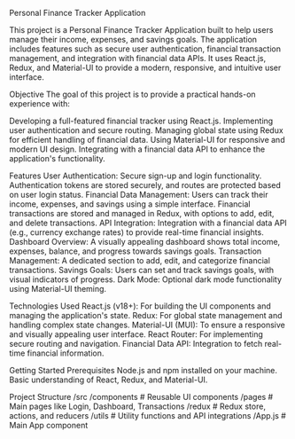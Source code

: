 Personal Finance Tracker Application



This project is a Personal Finance Tracker Application built to help users manage their income, expenses, and savings goals. The application includes features such as secure user authentication, financial transaction management, and integration with financial data APIs. It uses React.js, Redux, and Material-UI to provide a modern, responsive, and intuitive user interface.

Objective
The goal of this project is to provide a practical hands-on experience with:

Developing a full-featured financial tracker using React.js.
Implementing user authentication and secure routing.
Managing global state using Redux for efficient handling of financial data.
Using Material-UI for responsive and modern UI design.
Integrating with a financial data API to enhance the application's functionality.

Features
User Authentication: Secure sign-up and login functionality. Authentication tokens are stored securely, and routes are protected based on user login status.
Financial Data Management: Users can track their income, expenses, and savings using a simple interface. Financial transactions are stored and managed in Redux, with options to add, edit, and delete transactions.
API Integration: Integration with a financial data API (e.g., currency exchange rates) to provide real-time financial insights.
Dashboard Overview: A visually appealing dashboard shows total income, expenses, balance, and progress towards savings goals.
Transaction Management: A dedicated section to add, edit, and categorize financial transactions.
Savings Goals: Users can set and track savings goals, with visual indicators of progress.
Dark Mode: Optional dark mode functionality using Material-UI theming.

Technologies Used
React.js (v18+): For building the UI components and managing the application's state.
Redux: For global state management and handling complex state changes.
Material-UI (MUI): To ensure a responsive and visually appealing user interface.
React Router: For implementing secure routing and navigation.
Financial Data API: Integration to fetch real-time financial information.

Getting Started
Prerequisites
Node.js and npm installed on your machine.
Basic understanding of React, Redux, and Material-UI.

Project Structure 
/src
  /components       # Reusable UI components
  /pages            # Main pages like Login, Dashboard, Transactions
  /redux            # Redux store, actions, and reducers
  /utils            # Utility functions and API integrations
  /App.js           # Main App component

